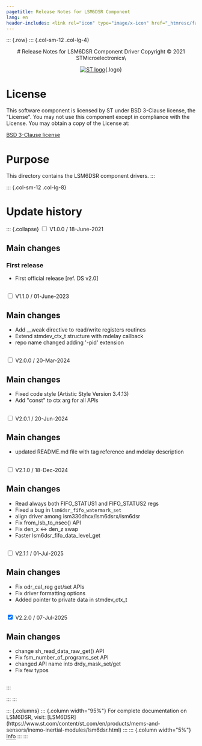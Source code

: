 ```yaml
---
pagetitle: Release Notes for LSM6DSR Component
lang: en
header-includes: <link rel="icon" type="image/x-icon" href="_htmresc/favicon.png" />
---
```


::: {.row}
::: {.col-sm-12 .col-lg-4}

<center>
# Release Notes for LSM6DSR Component Driver
Copyright &copy; 2021 STMicroelectronics\

[![ST logo](_htmresc/st_logo_2020.png)](https://www.st.com){.logo}
</center>

# License

This software component is licensed by ST under BSD 3-Clause license, the "License".
You may not use this component except in compliance with the License. You may obtain a copy of the License at:

[BSD 3-Clause license](https://opensource.org/licenses/BSD-3-Clause)

# Purpose

This directory contains the LSM6DSR component drivers.
:::

::: {.col-sm-12 .col-lg-8}
# Update history

::: {.collapse}
<input type="checkbox" id="collapse-section1" aria-hidden="true">
<label for="collapse-section1" aria-hidden="true">V1.0.0 / 18-June-2021</label>
<div>

## Main changes

### First release

- First official release [ref. DS v2.0]

##

</div>

<input type="checkbox" id="collapse-section2" aria-hidden="true">
<label for="collapse-section2" aria-hidden="true">V1.1.0 / 01-June-2023</label>
<div>

## Main changes

- Add __weak directive to read/write registers routines
- Extend stmdev_ctx_t structure with mdelay callback
- repo name changed adding '-pid' extension

##

</div>

<input type="checkbox" id="collapse-section3" aria-hidden="true">
<label for="collapse-section3" aria-hidden="true">V2.0.0 / 20-Mar-2024</label>
<div>

## Main changes

- Fixed code style (Artistic Style Version 3.4.13)
- Add "const" to ctx arg for all APIs

##

</div>

<input type="checkbox" id="collapse-section4" aria-hidden="true">
<label for="collapse-section4" aria-hidden="true">V2.0.1 / 20-Jun-2024</label>
<div>

## Main changes

- updated README.md file with tag reference and mdelay description

##

</div>

<input type="checkbox" id="collapse-section5" aria-hidden="true">
<label for="collapse-section5" aria-hidden="true">V2.1.0 / 18-Dec-2024</label>
<div>

## Main changes

- Read always both FIFO_STATUS1 and FIFO_STATUS2 regs
- Fixed a bug in `lsm6dsr_fifo_watermark_set`
- align driver among ism330dhcx/lsm6dsrx/lsm6dsr
- Fix from_lsb_to_nsec() API
- Fix den_x <-> den_z swap
- Faster lsm6dsr_fifo_data_level_get

##

</div>

<input type="checkbox" id="collapse-section6" aria-hidden="true">
<label for="collapse-section6" aria-hidden="true">V2.1.1 / 01-Jul-2025</label>
<div>

## Main changes

- Fix odr_cal_reg get/set APIs
- Fix driver formatting options
- Added pointer to private data in stmdev_ctx_t

##

</div>

<input type="checkbox" id="collapse-section7" checked aria-hidden="true">
<label for="collapse-section7" aria-hidden="true">V2.2.0 / 07-Jul-2025</label>
<div>

## Main changes

- change sh_read_data_raw_get() API
- Fix fsm_number_of_programs_set API
- changed API name into drdy_mask_set/get
- Fix few typos

##

</div>
:::


:::
:::

<footer class="sticky">
::: {.columns}
::: {.column width="95%"}
For complete documentation on LSM6DSR,
visit:
[LSM6DSR](https://www.st.com/content/st_com/en/products/mems-and-sensors/inemo-inertial-modules/lsm6dsr.html)
:::
::: {.column width="5%"}
<abbr title="Based on template cx566953 version 2.0">Info</abbr>
:::
:::
</footer>
